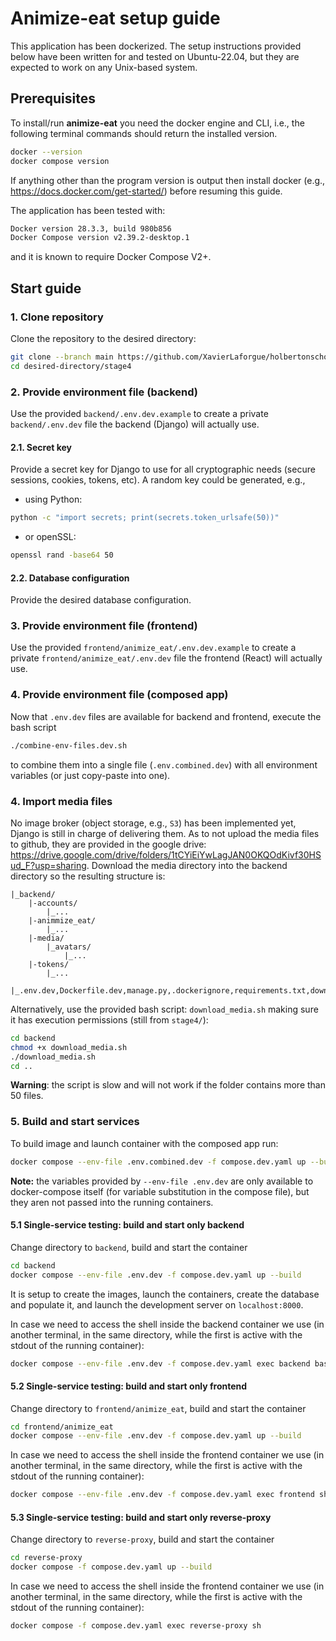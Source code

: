 # Animize-eat setup guide
This application has been dockerized.
The setup instructions provided below have been written for and tested on Ubuntu-22.04, but they are expected to work on any Unix-based system.

## Prerequisites
To install/run **animize-eat** you need the docker engine and CLI, i.e., the following terminal commands should return the installed version.
```bash
docker --version
docker compose version
```
If anything other than the program version is output then install docker (e.g., https://docs.docker.com/get-started/) before resuming this guide.

The application has been tested with: 
```bash
Docker version 28.3.3, build 980b856
Docker Compose version v2.39.2-desktop.1
```
and it is known to require Docker Compose V2+.

## Start guide
### 1. Clone repository
Clone the repository to the desired directory:
```bash
git clone --branch main https://github.com/XavierLaforgue/holbertonschool-portfolio.git ./desired-directory
cd desired-directory/stage4
```

### 2. Provide environment file (backend)
Use the provided `backend/.env.dev.example` to create a private `backend/.env.dev` file the backend (Django) will actually use.
#### 2.1. Secret key
Provide a secret key for Django to use for all cryptographic needs (secure sessions, cookies, tokens, etc).
A random key could be generated, e.g., 
- using Python: 
```bash
python -c "import secrets; print(secrets.token_urlsafe(50))"
```
- or openSSL:
```bash
openssl rand -base64 50
```
#### 2.2. Database configuration
Provide the desired database configuration.
### 3. Provide environment file (frontend)
Use the provided `frontend/animize_eat/.env.dev.example` to create a private `frontend/animize_eat/.env.dev` file the frontend (React) will actually use.
### 4. Provide environment file (composed app)
Now that `.env.dev` files are available for backend and frontend, execute the bash script
```bash
./combine-env-files.dev.sh
```
to combine them into a single file (`.env.combined.dev`) with all environment variables (or just copy-paste into one).
### 4. Import media files
No image broker (object storage, e.g., `S3`) has been implemented yet, Django is still in charge of delivering them.
As to not upload the media files to github, they are provided in the google drive: https://drive.google.com/drive/folders/1tCYiEiYwLagJAN0OKQOdKivf30HSud_F?usp=sharing.
Download the media directory into the backend directory so the resulting structure is:
```
|_backend/
	|-accounts/
		|_...
	|-animmize_eat/
		|_...
	|-media/
		|_avatars/
			|_...
	|-tokens/
		|_...
	|_.env.dev,Dockerfile.dev,manage.py,.dockerignore,requirements.txt,download_media.sh,...
```
Alternatively, use the provided bash script: `download_media.sh` making sure it has execution permissions (still from `stage4/`):
```bash
cd backend
chmod +x download_media.sh
./download_media.sh
cd ..
```
**Warning**: the script is slow and will not work if the folder contains more than 50 files.
### 5. Build and start services
To build image and launch container with the composed app run:
```bash
docker compose --env-file .env.combined.dev -f compose.dev.yaml up --build
```
**Note:** the variables provided by `--env-file .env.dev` are only available to docker-compose itself (for variable substitution in the compose file), but they aren not passed into the running containers.
#### 5.1 Single-service testing: build and start only backend
Change directory to `backend`, build and start the container
```bash
cd backend
docker compose --env-file .env.dev -f compose.dev.yaml up --build
```
It is setup to create the images, launch the containers, create the database and populate it, and launch the development server on `localhost:8000`.

In case we need to access the shell inside the backend container we use (in another terminal, in the same directory, while the first is active with the stdout of the running container):
```bash
docker compose --env-file .env.dev -f compose.dev.yaml exec backend bash
```
#### 5.2 Single-service testing: build and start only frontend
Change directory to `frontend/animize_eat`, build and start the container
```bash
cd frontend/animize_eat
docker compose --env-file .env.dev -f compose.dev.yaml up --build
```
In case we need to access the shell inside the frontend container we use (in another terminal, in the same directory, while the first is active with the stdout of the running container):
```bash
docker compose --env-file .env.dev -f compose.dev.yaml exec frontend sh
```
#### 5.3 Single-service testing: build and start only reverse-proxy
Change directory to `reverse-proxy`, build and start the container
```bash
cd reverse-proxy
docker compose -f compose.dev.yaml up --build
```
In case we need to access the shell inside the frontend container we use (in another terminal, in the same directory, while the first is active with the stdout of the running container):
```bash
docker compose -f compose.dev.yaml exec reverse-proxy sh
```
